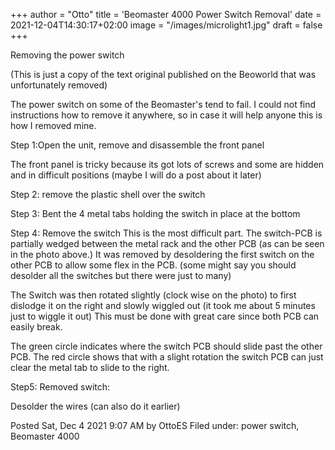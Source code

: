 +++
author = "Otto"
title = 'Beomaster 4000 Power Switch Removal'
date = 2021-12-04T14:30:17+02:00
image = "/images/microlight1.jpg"
draft = false
+++

Removing the power switch

(This is just a copy of the text original published on the Beoworld that was unfortunately removed)

The power switch on some of the Beomaster's tend to fail. I could not find instructions how to remove it anywhere, so in case it will help anyone this is how I removed mine.


Step 1:Open the unit, remove and disassemble the front panel

The front panel is tricky because its got lots of screws and some are hidden and in difficult positions (maybe I will do a post about it later)

Step 2: remove the plastic shell over the switch

 

Step 3: Bent the 4 metal tabs holding the switch in place at the bottom

Step 4: Remove the switch
This is the most difficult part. The switch-PCB is partially wedged between the metal rack and the other PCB (as can be seen in the photo above.)
It was removed by desoldering the first switch on the other PCB to allow some flex in the PCB. (some might say you should desolder all the switches but there were just to many)

The Switch was then rotated slightly (clock wise on the photo) to first dislodge it on the right and slowly wiggled out (it took me about 5 minutes just to wiggle it out)
This must be done with great care since both PCB can easily break.

The green circle indicates where the switch PCB should slide past the other PCB. The red circle shows that with a slight rotation the switch PCB can just clear the metal tab to slide to the right.

Step5: Removed switch:

Desolder the wires (can also do it earlier)

Posted Sat, Dec 4 2021 9:07 AM by OttoES
Filed under: power switch, Beomaster 4000